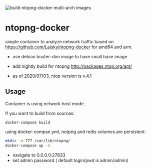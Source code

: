 ![build ntopng-docker multi-arch images](https://github.com/edgd1er/ntopng-docker/workflows/build%20ntopng-docker%20multi-arch%20images/badge.svg?branch=master)

# ntopng-docker

simple container to analyze network traffic based on https://github.com/Laisky/ntopng-docker for amd64 and arm.

* use debian buster-slim image to have small base image

* add nightly build for ntopng http://packages.ntop.org/apt/

* as of 2020/07/03, ntop version is v.4.1

## Usage

Container is using network host mode.

If you want to build from sources:
```
docker-compose build
```

using docker-compse.yml, notpng and redis volumes are persistent:
```bash
mkdir -m 777 /var/lib/ntopng/
docker-compose up -d
```
- navigate to 0.0.0.0:27833
- set admin password ( default login/pwd is admin/admin)